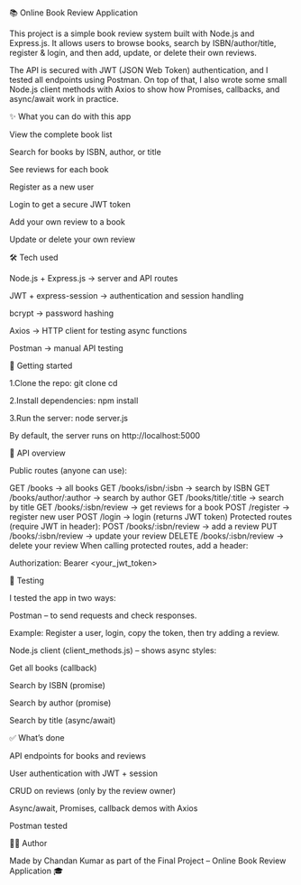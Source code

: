 📚 Online Book Review Application

This project is a simple book review system built with Node.js and Express.js.
It allows users to browse books, search by ISBN/author/title, register & login, and then add, update, or delete their own reviews.

The API is secured with JWT (JSON Web Token) authentication, and I tested all endpoints using Postman.
On top of that, I also wrote some small Node.js client methods with Axios to show how Promises, callbacks, and async/await work in practice.


✨ What you can do with this app

View the complete book list

Search for books by ISBN, author, or title

See reviews for each book

Register as a new user

Login to get a secure JWT token

Add your own review to a book

Update or delete your own review


🛠️ Tech used

Node.js + Express.js → server and API routes

JWT + express-session → authentication and session handling

bcrypt → password hashing

Axios → HTTP client for testing async functions

Postman → manual API testing


🚀 Getting started

1.Clone the repo:
git clone <your-repo-link>
cd <repo-folder>

2.Install dependencies:
npm install

3.Run the server:
node server.js

By default, the server runs on http://localhost:5000


🔑 API overview

Public routes (anyone can use):

GET /books → all books
GET /books/isbn/:isbn → search by ISBN
GET /books/author/:author → search by author
GET /books/title/:title → search by title
GET /books/:isbn/review → get reviews for a book
POST /register → register new user
POST /login → login (returns JWT token)
Protected routes (require JWT in header):
POST /books/:isbn/review → add a review
PUT /books/:isbn/review → update your review
DELETE /books/:isbn/review → delete your review
When calling protected routes, add a header:

Authorization: Bearer <your_jwt_token>



🧪 Testing

I tested the app in two ways:

Postman – to send requests and check responses.

Example: Register a user, login, copy the token, then try adding a review.

Node.js client (client_methods.js) – shows async styles:

Get all books (callback)

Search by ISBN (promise)

Search by author (promise)

Search by title (async/await)


✅ What’s done

 API endpoints for books and reviews

 User authentication with JWT + session

 CRUD on reviews (only by the review owner)

 Async/await, Promises, callback demos with Axios

 Postman tested


 👨‍💻 Author

Made by Chandan Kumar as part of the Final Project – Online Book Review Application 🎓